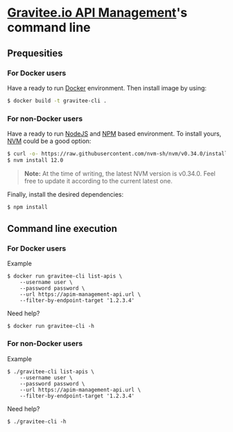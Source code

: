 # [Gravitee.io API Management](https://gravitee.io/products/apim/)'s command line

## Prequesities
 
### For Docker users

Have a ready to run [Docker](https://www.docker.com/) environment.
Then install image by using:

```bash
$ docker build -t gravitee-cli .
```

### For non-Docker users

Have a ready to run [NodeJS](https://nodejs.org/en/) and [NPM](https://www.npmjs.com/) based environment.
To install yours, [NVM](https://github.com/nvm-sh/nvm) could be a good option:

```bash
$ curl -o- https://raw.githubusercontent.com/nvm-sh/nvm/v0.34.0/install.sh | bash
$ nvm install 12.0
```

> **Note:** At the time of writing, the latest NVM version is v0.34.0. Feel free to update it according to the current latest one.

Finally, install the desired dependencies:

```bash
$ npm install
```

## Command line execution

### For Docker users

Example

```
$ docker run gravitee-cli list-apis \
    --username user \
    --password password \
    --url https://apim-management-api.url \
    --filter-by-endpoint-target '1.2.3.4'
```

Need help?

```
$ docker run gravitee-cli -h
```

### For non-Docker users

Example

```
$ ./gravitee-cli list-apis \
    --username user \
    --password password \
    --url https://apim-management-api.url \
    --filter-by-endpoint-target '1.2.3.4'
```

Need help?

```
$ ./gravitee-cli -h
```